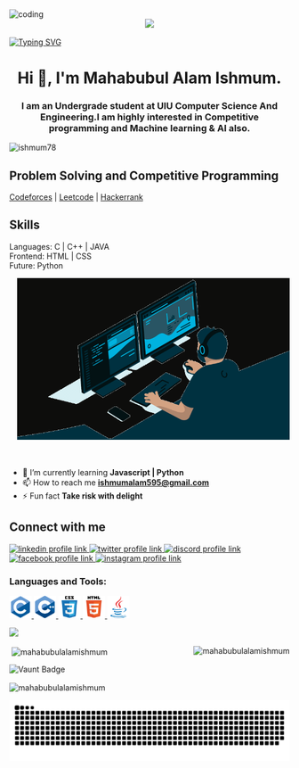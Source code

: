 <img align="center" height="200" width="100%" alt="coding" src="https://i.pinimg.com/736x/6a/9d/9d/6a9d9d1ad1c80aac45914996fa4104db.jpg">
<div align="center">
  <img height="170" src="https://media.giphy.com/media/M9gbBd9nbDrOTu1Mqx/giphy.gif"  />
</div>

<a display="block" align="center" width="70%" font-size="60" height="150" href="https://git.io/typing-svg"><img src="https://readme-typing-svg.herokuapp.com?font=Fira+Code&pause=1000&width=435&lines=Mahabubul+Alam+ishmum" alt="Typing SVG" /></a>
<h1 align="center">Hi 👋, I'm Mahabubul Alam Ishmum.</h1>
<h3 align="center">I am an Undergrade student at UIU Computer Science And Engineering.I am highly interested in Competitive programming and Machine learning & AI also.</h3>
<p align="left"> <img src="https://komarev.com/ghpvc/?username=ishmum78&label=Profile%20views&color=0e75b6&style=flat" alt="ishmum78" /> </p>

<h2 class="heading-element" dir="auto">Problem Solving and Competitive Programming</h2>
<a href="https://codeforces.com/profile/ishmum78">Codeforces</a> | <a href="https://leetcode.com/u/ishmum78/">Leetcode</a> | <a href="https://www.hackerrank.com/profile/ishmuma78">Hackerrank</a>


## Skills

Languages: C | C++ | JAVA  
Frontend: HTML | CSS  
Future: Python  

<img align="right" alt="coding" width="490" src="https://raw.githubusercontent.com/Potential17/Potential17/master/user%20(2).gif" style="margin-bottom: 50px;">

- 🌱 I’m currently learning **Javascript | Python**  
- 📫 How to reach me **ishmumalam595@gmail.com**  
- ⚡ Fun fact **Take risk with delight**
  
## Connect with me

<p align="left">
<a href="https://linkedin.com/in/mahabubulalamishmum" target="_blank">
  <img src="https://img.shields.io/badge/LinkedIn-0A66C2?style=for-the-badge&logo=linkedin&logoColor=white" alt="linkedin profile link" />
</a>
  
<a href="https://twitter.com/ishmum78" target="_blank">
  <img src="https://img.shields.io/badge/Twitter-1DA1F2?style=for-the-badge&logo=twitter&logoColor=white" alt="twitter profile link" />
</a>

<a href="https://discord.com/users/1178700070191894538" target="_blank">
  <img src="https://img.shields.io/badge/Discord-5865F2?style=for-the-badge&logo=discord&logoColor=white" alt="discord profile link" />
</a>
<a href="https://www.facebook.com/MahabubulAlamIshmum" target="_blank">
  <img src="https://img.shields.io/badge/Facebook-1877F2?style=for-the-badge&logo=facebook&logoColor=white" alt="facebook profile link" />
</a>
<a href="https://instagram.com/ishmum78" target="_blank">
  <img src="https://img.shields.io/badge/Instagram-%23E4405F?style=for-the-badge&logo=instagram&logoColor=white" alt="instagram profile link" />
</a>
</p>

<h3 align="left">Languages and Tools:</h3>
<p align="left"> <a href="https://www.cprogramming.com/" target="_blank" rel="noreferrer"> <img src="https://raw.githubusercontent.com/devicons/devicon/master/icons/c/c-original.svg" alt="c" width="40" height="40"/> </a> <a href="https://www.w3schools.com/cpp/" target="_blank" rel="noreferrer"> <img src="https://raw.githubusercontent.com/devicons/devicon/master/icons/cplusplus/cplusplus-original.svg" alt="cplusplus" width="40" height="40"/> </a> <a href="https://www.w3schools.com/css/" target="_blank" rel="noreferrer"> <img src="https://raw.githubusercontent.com/devicons/devicon/master/icons/css3/css3-original-wordmark.svg" alt="css3" width="40" height="40"/> </a> <a href="https://www.w3.org/html/" target="_blank" rel="noreferrer"> <img src="https://raw.githubusercontent.com/devicons/devicon/master/icons/html5/html5-original-wordmark.svg" alt="html5" width="40" height="40"/> </a> <a href="https://www.java.com" target="_blank" rel="noreferrer"> <img src="https://raw.githubusercontent.com/devicons/devicon/master/icons/java/java-original.svg" alt="java" width="40" height="40"/> </a> </p>

<p><img src="https://gifdb.com/images/high/computer-system-coding-j3szfjv9fwb5at9x.webp" width="430"> 
 </p>

<p><img  align="right" src="https://github-readme-stats.vercel.app/api/top-langs?username=mahabubulalamishmum&show_icons=true&locale=en&layout=compact" alt="mahabubulalamishmum"  /></p>
<p>&nbsp;<img align="center"  src="https://github-readme-stats.vercel.app/api?username=mahabubulalamishmum&show_icons=true&locale=en" alt="mahabubulalamishmum" /></p>

![Vaunt Badge](https://api.vaunt.dev/v1/github/entities/mahabubulalamishmum/contributions?format=svg&private=true)





<p><img align="center" src="https://github-readme-streak-stats.herokuapp.com/?user=mahabubulalamishmum&" alt="mahabubulalamishmum" />
</p>

<img alt="snake eating my contributions" src="https://raw.githubusercontent.com/platane/snk/output/github-contribution-grid-snake-dark.svg" style="max-width: 100%;">
